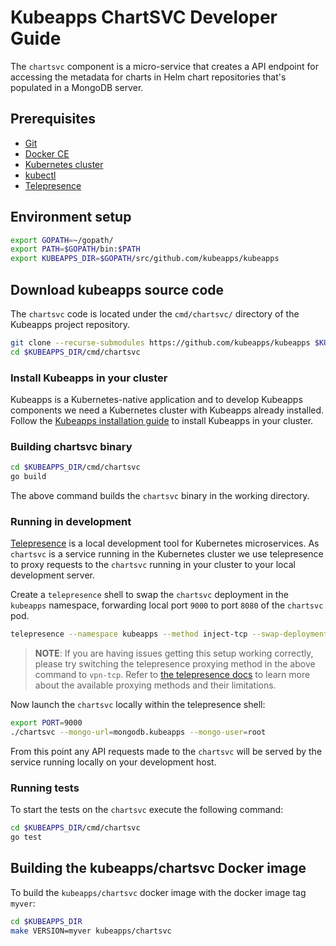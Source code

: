 # Kubeapps ChartSVC Developer Guide

The `chartsvc` component is a micro-service that creates a API endpoint for accessing the metadata for charts in Helm chart repositories that's populated in a MongoDB server.

## Prerequisites

- [Git](https://git-scm.com/)
- [Docker CE](https://www.docker.com/community-edition)
- [Kubernetes cluster](https://kubernetes.io/docs/setup/pick-right-solution/)
- [kubectl](https://kubernetes.io/docs/tasks/tools/install-kubectl/)
- [Telepresence](https://telepresence.io)

## Environment setup

```bash
export GOPATH=~/gopath/
export PATH=$GOPATH/bin:$PATH
export KUBEAPPS_DIR=$GOPATH/src/github.com/kubeapps/kubeapps
```
## Download kubeapps source code

The `chartsvc` code is located under the `cmd/chartsvc/` directory of the Kubeapps project repository.

```bash
git clone --recurse-submodules https://github.com/kubeapps/kubeapps $KUBEAPPS_DIR
cd $KUBEAPPS_DIR/cmd/chartsvc
```

### Install Kubeapps in your cluster

Kubeapps is a Kubernetes-native application and to develop Kubeapps components we need a Kubernetes cluster with Kubeapps already installed. Follow the [Kubeapps installation guide](../user/install.md) to install Kubeapps in your cluster.

### Building chartsvc binary

```bash
cd $KUBEAPPS_DIR/cmd/chartsvc
go build
```

The above command builds the `chartsvc` binary in the working directory.

### Running in development

[Telepresence](https://www.telepresence.io/) is a local development tool for Kubernetes microservices. As `chartsvc` is a service running in the Kubernetes cluster we use telepresence to proxy requests to the `chartsvc` running in your cluster to your local development server.

Create a `telepresence` shell to swap the `chartsvc` deployment in the `kubeapps` namespace, forwarding local port `9000` to port `8080` of the `chartsvc` pod.

```bash
telepresence --namespace kubeapps --method inject-tcp --swap-deployment chartsvc --expose 9000:8080 --run-shell
```

> **NOTE**: If you are having issues getting this setup working correctly, please try switching the telepresence proxying method in the above command to `vpn-tcp`. Refer to [the telepresence docs](https://www.telepresence.io/reference/methods) to learn more about the available proxying methods and their limitations.

Now launch the `chartsvc` locally within the telepresence shell:

```bash
export PORT=9000
./chartsvc --mongo-url=mongodb.kubeapps --mongo-user=root
```

From this point any API requests made to the `chartsvc` will be served by the service running locally on your development host.

### Running tests

To start the tests on the `chartsvc` execute the following command:

```bash
cd $KUBEAPPS_DIR/cmd/chartsvc
go test
```

## Building the kubeapps/chartsvc Docker image

To build the `kubeapps/chartsvc` docker image with the docker image tag `myver`:

```bash
cd $KUBEAPPS_DIR
make VERSION=myver kubeapps/chartsvc
```
